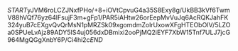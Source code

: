 $START$yJVM6roLCZJNxfPHo/+8+iOVtCpvuG4a35S8Exy8g/UkBB3kVf6TwmV88hVQf76yz64lFsujF3m+gFp1/PAR5iAHtw26orEepMvVuJq6AcRQKJahFK324yuB7cEXgvQvQrMsN1pMRZSk09xgomdmZolrUxowXFgHTEObOIV/5LZOa0SPUeLvAjz89ADY5IS4uj056dxDBmixi2ooPjMQ2iEYF7XbW15Tnf7ULJ7jcG964MgQGgXnbY6P/Ci4hi2c$END$